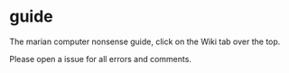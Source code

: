 # guide
The marian computer nonsense guide, click on the Wiki tab over the top.

Please open a issue for all errors and comments.

